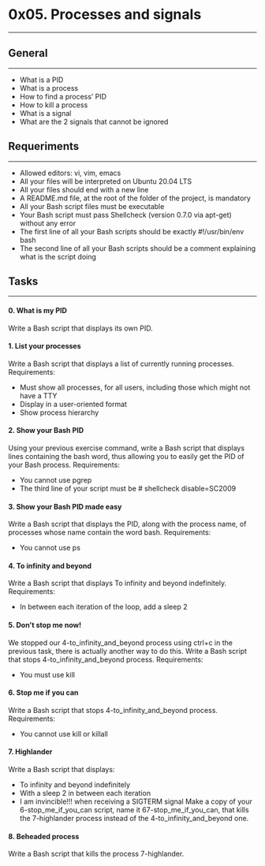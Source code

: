 # 0x05. Processes and signals
***

## General
***
* What is a PID
* What is a process
* How to find a process’ PID
* How to kill a process
* What is a signal
* What are the 2 signals that cannot be ignored

## Requeriments
***
* Allowed editors: vi, vim, emacs
* All your files will be interpreted on Ubuntu 20.04 LTS
* All your files should end with a new line
* A README.md file, at the root of the folder of the project, is mandatory
* All your Bash script files must be executable
* Your Bash script must pass Shellcheck (version 0.7.0 via apt-get) without any error
* The first line of all your Bash scripts should be exactly #!/usr/bin/env bash
* The second line of all your Bash scripts should be a comment explaining what is the script doing

## Tasks
***
#### 0. What is my PID
Write a Bash script that displays its own PID.

#### 1. List your processes
Write a Bash script that displays a list of currently running processes.
Requirements:
* Must show all processes, for all users, including those which might not have a TTY
* Display in a user-oriented format
* Show process hierarchy

#### 2. Show your Bash PID
Using your previous exercise command, write a Bash script that displays lines containing the bash word, thus allowing you to easily get the PID of your Bash process.
Requirements:
* You cannot use pgrep
* The third line of your script must be # shellcheck disable=SC2009

#### 3. Show your Bash PID made easy
Write a Bash script that displays the PID, along with the process name, of processes whose name contain the word bash.
Requirements:
* You cannot use ps

#### 4. To infinity and beyond
Write a Bash script that displays To infinity and beyond indefinitely.
Requirements:
* In between each iteration of the loop, add a sleep 2

#### 5. Don't stop me now!
We stopped our 4-to_infinity_and_beyond process using ctrl+c in the previous task, there is actually another way to do this.
Write a Bash script that stops 4-to_infinity_and_beyond process.
Requirements:
* You must use kill

#### 6. Stop me if you can
Write a Bash script that stops 4-to_infinity_and_beyond process.
Requirements:
* You cannot use kill or killall

#### 7. Highlander
Write a Bash script that displays:
* To infinity and beyond indefinitely
* With a sleep 2 in between each iteration
* I am invincible!!! when receiving a SIGTERM signal
Make a copy of your 6-stop_me_if_you_can script, name it 67-stop_me_if_you_can, that kills the 7-highlander process instead of the 4-to_infinity_and_beyond one.

#### 8. Beheaded process
Write a Bash script that kills the process 7-highlander.
